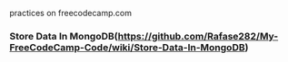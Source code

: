 practices on freecodecamp.com

### Store Data In MongoDB(https://github.com/Rafase282/My-FreeCodeCamp-Code/wiki/Store-Data-In-MongoDB)
